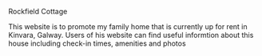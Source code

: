 Rockfield Cottage

This website is to promote my family home that is currently up for rent in Kinvara, Galway.
Users of his website can find useful informtion about this house including check-in times, amenities and photos

